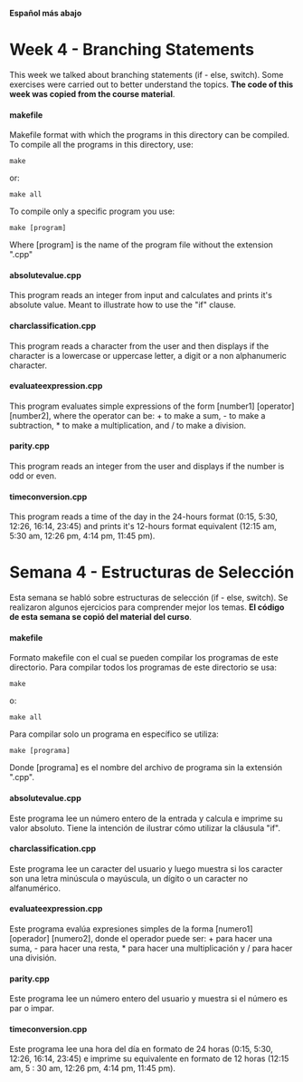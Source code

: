 **Español más abajo**

# Week 4 - Branching Statements
This week we talked about branching statements (if - else, switch). Some exercises were carried out to better understand the topics. **The code of this week was copied from the course material**.

#### makefile
Makefile format with which the programs in this directory can be compiled. To compile all the programs in this directory, use:

```
make
```

or:

```
make all
```

To compile only a specific program you use:

```
make [program]
```

Where [program] is the name of the program file without the extension ".cpp"

#### absolutevalue.cpp
This program reads an integer from input and calculates and prints it's absolute value. Meant to illustrate how to use the "if" clause.

#### charclassification.cpp
This program reads a character from the user and then displays if the character is a lowercase or uppercase letter, a digit or a non alphanumeric character.

#### evaluateexpression.cpp
This program evaluates simple expressions of the form [number1] [operator] [number2], where the operator can be: + to make a sum, - to make a subtraction, * to make a multiplication, and / to make a division.

#### parity.cpp
This program reads an integer from the user and displays if the number is odd or even.

#### timeconversion.cpp
This program reads a time of the day in the 24-hours format (0:15, 5:30, 12:26, 16:14, 23:45) and prints it's 12-hours format equivalent (12:15 am, 5:30 am, 12:26 pm, 4:14 pm, 11:45 pm).

# Semana 4 - Estructuras de Selección
Esta semana se habló sobre estructuras de selección (if - else, switch). Se realizaron algunos ejercicios para comprender mejor los temas. **El código de esta semana se copió del material del curso**.

#### makefile
Formato makefile con el cual se pueden compilar los programas de este directorio. Para compilar todos los programas de este directorio se usa:

```
make
```

o:

```
make all
```

Para compilar solo un programa en específico se utiliza:

```
make [programa]
```

Donde [programa] es el nombre del archivo de programa sin la extensión ".cpp".

#### absolutevalue.cpp
Este programa lee un número entero de la entrada y calcula e imprime su valor absoluto. Tiene la intención de ilustrar cómo utilizar la cláusula "if".

#### charclassification.cpp
Este programa lee un caracter del usuario y luego muestra si los caracter son una letra minúscula o mayúscula, un dígito o un caracter no alfanumérico.

#### evaluateexpression.cpp
Este programa evalúa expresiones simples de la forma [numero1] [operador] [numero2], donde el operador puede ser: + para hacer una suma, - para hacer una resta, * para hacer una multiplicación y / para hacer una división.

#### parity.cpp
Este programa lee un número entero del usuario y muestra si el número es par o impar.

#### timeconversion.cpp
Este programa lee una hora del día en formato de 24 horas (0:15, 5:30, 12:26, ​​16:14, 23:45) e imprime su equivalente en formato de 12 horas (12:15 am, 5 : 30 am, 12:26 pm, 4:14 pm, 11:45 pm).